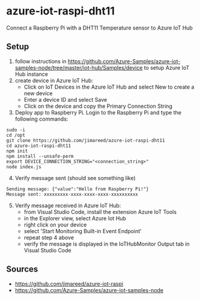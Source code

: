 # azure-iot-raspi-dht11
Connect a Raspberry Pi with a DHT11 Temperature sensor to Azure IoT Hub

## Setup

1. follow instructions in https://github.com/Azure-Samples/azure-iot-samples-node/tree/master/iot-hub/Samples/device to setup Azure IoT Hub instance
2. create device in Azure IoT Hub:
   - Click on IoT Devices in the Azure IoT Hub and select New to create a new device
   - Enter a device ID and select Save
   - Click on the device and copy the Primary Connection String
3. Deploy app to Raspberry Pi. Login to the Raspberry Pi and type the following commands:
```
sudo -i
cd /opt
git clone https://github.com/jimareed/azure-iot-raspi-dht11
cd azure-iot-raspi-dht11
npm init
npm install --unsafe-perm
export DEVICE_CONNECTION_STRING="<connection_string>"
node index.js
```
4. Verify message sent (should see something like)
```
Sending message: {"value":"Hello from Raspberry Pi!"}
Message sent: xxxxxxxxx-xxxx-xxxx-xxxx-xxxxxxxxxx
```
5. Verify message received in Azure IoT Hub:
   - from Visual Studio Code, install the extension Azure IoT Tools
   - in the Explorer view, select Azure Iot Hub
   - right click on your device
   - select 'Start Monitoring Built-in Event Endpoint'
   - repeat step 4 above
   - verify the message is displayed in the IoTHubMonitor Output tab in Visual Studio Code

## Sources
- https://github.com/jimareed/azure-iot-raspi
- https://github.com/Azure-Samples/azure-iot-samples-node
